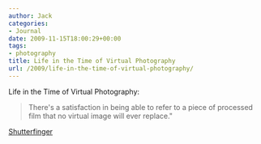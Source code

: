 ```yaml
---
author: Jack
categories:
- Journal
date: 2009-11-15T18:00:29+00:00
tags:
- photography
title: Life in the Time of Virtual Photography
url: /2009/life-in-the-time-of-virtual-photography/
---
```


Life in the Time of Virtual Photography:

> There's a satisfaction in being able to refer to a piece of processed film that no virtual image will ever replace."

[Shutterfinger][1]

 [1]: http://shutterfinger.typepad.com/shutterfinger/2009/11/life-in-the-time-of-virtual-photography.html
